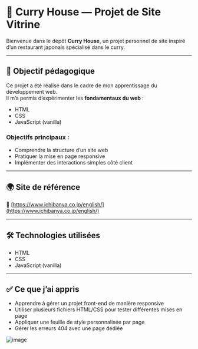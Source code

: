 # 🍛 Curry House — Projet de Site Vitrine

Bienvenue dans le dépôt **Curry House**, un projet personnel de site inspiré d’un restaurant japonais spécialisé dans le curry.

---

## 🧠 Objectif pédagogique

Ce projet a été réalisé dans le cadre de mon apprentissage du développement web.  
Il m’a permis d’expérimenter les **fondamentaux du web** :

- HTML
- CSS 
- JavaScript (vanilla)

### Objectifs principaux :
- Comprendre la structure d’un site web  
- Pratiquer la mise en page responsive  
- Implémenter des interactions simples côté client

---

## 🌍 Site de référence

🔗 [https://www.ichibanya.co.jp/english/](https://www.ichibanya.co.jp/english/)

---

## 🛠️ Technologies utilisées

- HTML  
- CSS  
- JavaScript (vanilla)

---

## ✅ Ce que j’ai appris

- Apprendre à gérer un projet front-end de manière responsive
- Utiliser plusieurs fichiers HTML/CSS pour tester différentes mises en page  
- Appliquer une feuille de style personnalisée par page  
- Gérer les erreurs 404 avec une page dédiée

![image](https://github.com/user-attachments/assets/78d4e8c9-0e94-4ebd-883b-d6ecd871596b)
